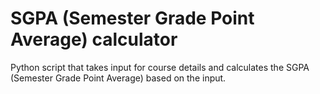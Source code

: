 # SGPA (Semester Grade Point Average) calculator
 Python script that takes input for course details and calculates the SGPA (Semester Grade Point Average) based on the input.
